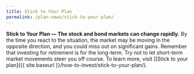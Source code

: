 ```yaml
---
title: Stick to Your Plan
permalink: /plan-news/stick-to-your-plan/
---
```

**Stick to Your Plan — The stock and bond markets can change rapidly.** By the time you react to the situation, the market may be moving in the opposite direction, and you could miss out on significant gains. Remember that investing for retirement is for the long-term. Try not to let short-term market movements steer you off course. To learn more, visit [[Stick to your plan]({{ site.baseurl }}/how-to-invest/stick-to-your-plan/).
